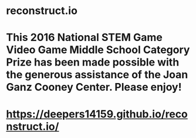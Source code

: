 # reconstruct.io

# This 2016 National STEM Game Video Game Middle School Category Prize has been made possible with the generous assistance of the Joan Ganz Cooney Center. Please enjoy!

# https://deepers14159.github.io/reconstruct.io/
